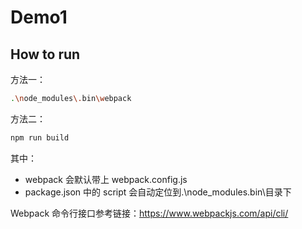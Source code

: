 # Demo1

## How to run

方法一：

```bash
.\node_modules\.bin\webpack
```

方法二：

```bash
npm run build
```

其中：

- webpack 会默认带上 webpack.config.js
- package.json 中的 script 会自动定位到.\node_modules\.bin\目录下

Webpack 命令行接口参考链接：https://www.webpackjs.com/api/cli/
